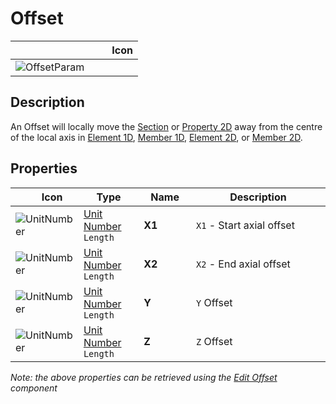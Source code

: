# Offset
<!--- This file has been auto-generated, do not change it manually! Edit the generator here: https://github.com/arup-group/GSA-Grasshopper/tree/main/DocsGeneration --->

|<img width="150"/> Icon |
| ----------- |
|![OffsetParam](./images/OffsetParam.png) |

## Description

An Offset will locally move the [Section](gsagh-section-parameter.md) or [Property 2D](gsagh-property-2d-parameter.md) away from the centre of the local axis in [Element 1D](gsagh-element-1d-parameter.md), [Member 1D](gsagh-member-1d-parameter.md), [Element 2D](gsagh-element-2d-parameter.md), or [Member 2D](gsagh-member-2d-parameter.md).

## Properties

|<img width="20"/> Icon |<img width="200"/> Type |<img width="200"/> Name |<img width="1000"/> Description |
| ----------- | ----------- | ----------- | ----------- |
|![UnitNumber](./images/UnitParam.png) |[Unit Number](gsagh-unitnumber-parameter.md)  ` Length ` |**X1** |`X1` - Start axial offset |
|![UnitNumber](./images/UnitParam.png) |[Unit Number](gsagh-unitnumber-parameter.md)  ` Length ` |**X2** |`X2` - End axial offset |
|![UnitNumber](./images/UnitParam.png) |[Unit Number](gsagh-unitnumber-parameter.md)  ` Length ` |**Y** |`Y` Offset |
|![UnitNumber](./images/UnitParam.png) |[Unit Number](gsagh-unitnumber-parameter.md)  ` Length ` |**Z** |`Z` Offset |

_Note: the above properties can be retrieved using the [Edit Offset](gsagh-edit-offset-component.md) component_
